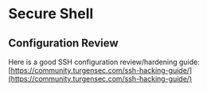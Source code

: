 Secure Shell
============


## Configuration Review
Here is a good SSH configuration review/hardening guide: [https://community.turgensec.com/ssh-hacking-guide/](https://community.turgensec.com/ssh-hacking-guide/)
